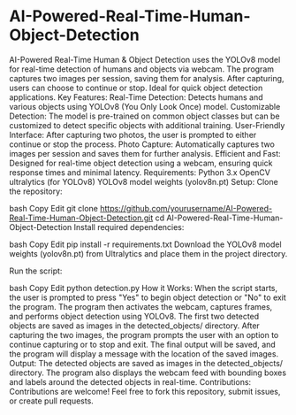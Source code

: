 # AI-Powered-Real-Time-Human-Object-Detection
AI-Powered Real-Time Human &amp; Object Detection uses the YOLOv8 model for real-time detection of humans and objects via webcam. The program captures two images per session, saving them for analysis. After capturing, users can choose to continue or stop. Ideal for quick object detection applications.
Key Features:
Real-Time Detection: Detects humans and various objects using YOLOv8 (You Only Look Once) model.
Customizable Detection: The model is pre-trained on common object classes but can be customized to detect specific objects with additional training.
User-Friendly Interface: After capturing two photos, the user is prompted to either continue or stop the process.
Photo Capture: Automatically captures two images per session and saves them for further analysis.
Efficient and Fast: Designed for real-time object detection using a webcam, ensuring quick response times and minimal latency.
Requirements:
Python 3.x
OpenCV
ultralytics (for YOLOv8)
YOLOv8 model weights (yolov8n.pt)
Setup:
Clone the repository:

bash
Copy
Edit
git clone https://github.com/yourusername/AI-Powered-Real-Time-Human-Object-Detection.git
cd AI-Powered-Real-Time-Human-Object-Detection
Install required dependencies:

bash
Copy
Edit
pip install -r requirements.txt
Download the YOLOv8 model weights (yolov8n.pt) from Ultralytics and place them in the project directory.

Run the script:

bash
Copy
Edit
python detection.py
How it Works:
When the script starts, the user is prompted to press "Yes" to begin object detection or "No" to exit the program.
The program then activates the webcam, captures frames, and performs object detection using YOLOv8.
The first two detected objects are saved as images in the detected_objects/ directory.
After capturing the two images, the program prompts the user with an option to continue capturing or to stop and exit.
The final output will be saved, and the program will display a message with the location of the saved images.
Output:
The detected objects are saved as images in the detected_objects/ directory.
The program also displays the webcam feed with bounding boxes and labels around the detected objects in real-time.
Contributions:
Contributions are welcome! Feel free to fork this repository, submit issues, or create pull requests.
